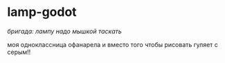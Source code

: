 # lamp-godot

*бригада: лампу надо мышкой таскать*

моя одноклассница офанарела и вместо того чтобы рисовать гуляет с серым!!
